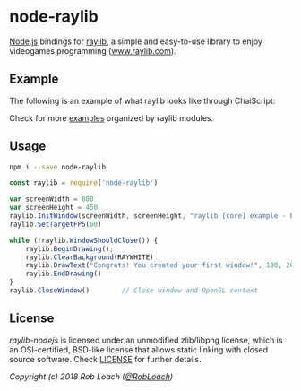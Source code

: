# node-raylib

[Node.js](https://nodejs.org) bindings for [raylib](https://www.raylib.com/), a simple and easy-to-use library to enjoy videogames programming (www.raylib.com).

## Example

The following is an example of what raylib looks like through ChaiScript:

Check for more [examples](examples) organized by raylib modules.

## Usage

``` bash
npm i --save node-raylib
```

``` javascript
const raylib = require('node-raylib')

var screenWidth = 800
var screenHeight = 450
raylib.InitWindow(screenWidth, screenHeight, "raylib [core] example - basic window")
raylib.SetTargetFPS(60)

while (!raylib.WindowShouldClose()) {
    raylib.BeginDrawing();
    raylib.ClearBackground(RAYWHITE)
    raylib.DrawText("Congrats! You created your first window!", 190, 200, 20, LIGHTGRAY)
    raylib.EndDrawing()
}
raylib.CloseWindow()        // Close window and OpenGL context
```

## License

*raylib-nodejs* is licensed under an unmodified zlib/libpng license, which is an OSI-certified,
BSD-like license that allows static linking with closed source software. Check [LICENSE](LICENSE) for further details.

*Copyright (c) 2018 Rob Loach ([@RobLoach](https://twitter.com/RobLoach))*
